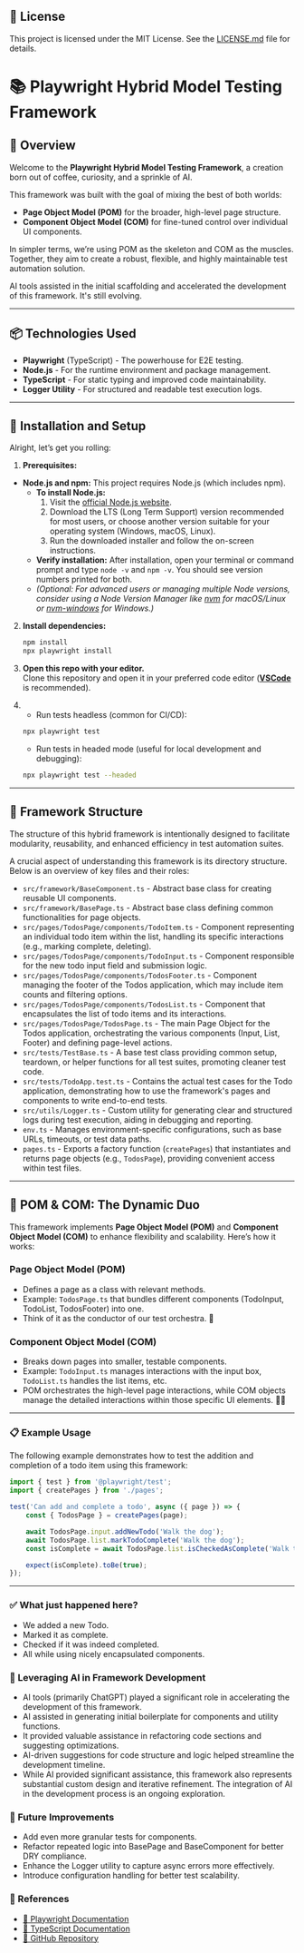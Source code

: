 ## 📄 License
This project is licensed under the MIT License. See the [LICENSE.md](LICENSE.md) file for details.

# 📚 Playwright Hybrid Model Testing Framework

## 🚀 Overview
Welcome to the **Playwright Hybrid Model Testing Framework**, a creation born out of coffee, curiosity, and a sprinkle of AI. 

This framework was built with the goal of mixing the best of both worlds:  
- **Page Object Model (POM)** for the broader, high-level page structure.  
- **Component Object Model (COM)** for fine-tuned control over individual UI components.  

In simpler terms, we’re using POM as the skeleton and COM as the muscles. Together, they aim to create a robust, flexible, and highly maintainable test automation solution. 

AI tools assisted in the initial scaffolding and accelerated the development of this framework. It's still evolving.  

---

## 📦 Technologies Used
- **Playwright** (TypeScript) - The powerhouse for E2E testing.
- **Node.js** - For the runtime environment and package management.  
- **TypeScript** - For static typing and improved code maintainability.  
- **Logger Utility** - For structured and readable test execution logs.  

---

## 💾 Installation and Setup
Alright, let’s get you rolling:  

1. **Prerequisites:**

* **Node.js and npm:** This project requires Node.js (which includes npm).
    * **To install Node.js:**
        1.  Visit the [official Node.js website](https://nodejs.org).
        2.  Download the LTS (Long Term Support) version recommended for most users, or choose another version suitable for your operating system (Windows, macOS, Linux).
        3.  Run the downloaded installer and follow the on-screen instructions.
    * **Verify installation:** After installation, open your terminal or command prompt and type `node -v` and `npm -v`. You should see version numbers printed for both.
    * *(Optional: For advanced users or managing multiple Node versions, consider using a Node Version Manager like [nvm](https://github.com/nvm-sh/nvm)
      for macOS/Linux or [nvm-windows](https://github.com/coreybutler/nvm-windows) for Windows.)*

2. **Install dependencies:**  
    ```bash
    npm install
    npx playwright install
    ```

3. **Open this repo with your editor.**  
    Clone this repository and open it in your preferred code editor (**[VSCode](https://code.visualstudio.com/)** is recommended). 

4. * Run tests headless (common for CI/CD):
    ```bash
    npx playwright test
    ```
   * Run tests in headed mode (useful for local development and debugging):
    ```bash
    npx playwright test --headed
    ```
---

## 📂 Framework Structure
The structure of this hybrid framework is intentionally designed to facilitate modularity, reusability, and enhanced efficiency in test automation suites.

A crucial aspect of understanding this framework is its directory structure. Below is an overview of key files and their roles:

* `src/framework/BaseComponent.ts` - Abstract base class for creating reusable UI components.
* `src/framework/BasePage.ts` - Abstract base class defining common functionalities for page objects.
* `src/pages/TodosPage/components/TodoItem.ts` - Component representing an individual todo item within the list, handling its specific interactions (e.g., marking complete, deleting).
* `src/pages/TodosPage/components/TodoInput.ts` - Component responsible for the new todo input field and submission logic.
* `src/pages/TodosPage/components/TodosFooter.ts` - Component managing the footer of the Todos application, which may include item counts and filtering options.
* `src/pages/TodosPage/components/TodosList.ts` - Component that encapsulates the list of todo items and its interactions.
* `src/pages/TodosPage/TodosPage.ts` - The main Page Object for the Todos application, orchestrating the various components (Input, List, Footer) and defining page-level actions.
* `src/tests/TestBase.ts` - A base test class providing common setup, teardown, or helper functions for all test suites, promoting cleaner test code.
* `src/tests/TodoApp.test.ts` - Contains the actual test cases for the Todo application, demonstrating how to use the framework's pages and components to write end-to-end tests.
* `src/utils/Logger.ts` - Custom utility for generating clear and structured logs during test execution, aiding in debugging and reporting.
* `env.ts` - Manages environment-specific configurations, such as base URLs, timeouts, or test data paths.
* `pages.ts` - Exports a factory function (`createPages`) that instantiates and returns page objects (e.g., `TodosPage`), providing convenient access within test files.

---

## 🧩 POM & COM: The Dynamic Duo
This framework implements **Page Object Model (POM)** and **Component Object Model (COM)** to enhance flexibility and scalability. Here’s how it works:  

### **Page Object Model (POM)**
- Defines a page as a class with relevant methods.  
- Example: `TodosPage.ts` that bundles different components (TodoInput, TodoList, TodosFooter) into one.  
- Think of it as the conductor of our test orchestra. 🎻  

### **Component Object Model (COM)**
- Breaks down pages into smaller, testable components.  
- Example: `TodoInput.ts` manages interactions with the input box, `TodoList.ts` handles the list items, etc.  
- POM orchestrates the high-level page interactions, while COM objects manage the detailed interactions within those specific UI elements. 🦸‍♀️

---

### 📋 Example Usage  
The following example demonstrates how to test the addition and completion of a todo item using this framework:

```typescript
import { test } from '@playwright/test';
import { createPages } from './pages';

test('Can add and complete a todo', async ({ page }) => {
    const { TodosPage } = createPages(page);

    await TodosPage.input.addNewTodo('Walk the dog');
    await TodosPage.list.markTodoComplete('Walk the dog');
    const isComplete = await TodosPage.list.isCheckedAsComplete('Walk the dog');

    expect(isComplete).toBe(true);
});

   ```
---

### **✅ What just happened here?**
- We added a new Todo.
- Marked it as complete.
- Checked if it was indeed completed.
- All while using nicely encapsulated components. 

### **🤖 Leveraging AI in Framework Development**
- AI tools (primarily ChatGPT) played a significant role in accelerating the development of this framework.
- AI assisted in generating initial boilerplate for components and utility functions.
- It provided valuable assistance in refactoring code sections and suggesting optimizations.
- AI-driven suggestions for code structure and logic helped streamline the development timeline.
- While AI provided significant assistance, this framework also represents substantial custom design and iterative refinement. The integration of AI in the development process is an ongoing exploration.

### **🔮 Future Improvements**
- Add even more granular tests for components.
- Refactor repeated logic into BasePage and BaseComponent for better DRY compliance.
- Enhance the Logger utility to capture async errors more effectively.
- Introduce configuration handling for better test scalability.

### **📌 References**  
- [📖 Playwright Documentation](https://playwright.dev/)  
- [📖 TypeScript Documentation](https://www.typescriptlang.org/docs/)  
- [📖 GitHub Repository](https://github.com/naghattas/Playwright-Hybrid-Model)  


